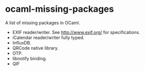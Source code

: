 # ocaml-missing-packages

A list of missing packages in OCaml.

- EXIF reader/writer. See http://www.exif.org/ for specifications.
- iCalendar reader/writer fully typed.
- InfluxDB.
- QRCode native library.
- OTP.
- libnotify binding.
- QIF
